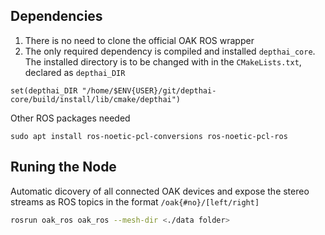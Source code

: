 
## Dependencies

1. There is no need to clone the official OAK ROS wrapper
2. The only required dependency is compiled and installed `depthai_core`. The installed directory is to be changed with in the `CMakeLists.txt`, declared as `depthai_DIR`

```
set(depthai_DIR "/home/$ENV{USER}/git/depthai-core/build/install/lib/cmake/depthai")
```

Other ROS packages needed
```
sudo apt install ros-noetic-pcl-conversions ros-noetic-pcl-ros
```

## Runing the Node
Automatic dicovery of all connected OAK devices and expose the stereo streams as ROS topics in the format `/oak{#no}/[left/right]`
```bash
rosrun oak_ros oak_ros --mesh-dir <./data folder> 
```
